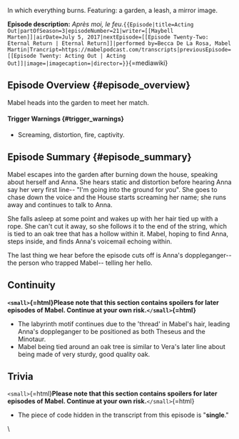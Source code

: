 In which everything burns. Featuring: a garden, a leash, a mirror image.

**Episode description:** *Après moi, le
feu*.`{{Episode|title=Acting Out|partOfSeason=3|episodeNumber=21|writer=[[Maybell Marten]]|airDate=July 5, 2017|nextEpisode=[[Episode Twenty-Two: Eternal Return | Eternal Return]]|performed by=Becca De La Rosa, Mabel Martin|Trancript=https://mabelpodcast.com/transcripts|previousEpisode=[[Episode Twenty: Acting Out | Acting Out]]|image=|imagecaption=|director=}}`{=mediawiki}

## Episode Overview {#episode_overview}

Mabel heads into the garden to meet her match.

#### **Trigger Warnings** {#trigger_warnings}

- Screaming, distortion, fire, captivity.

## Episode Summary {#episode_summary}

Mabel escapes into the garden after burning down the house, speaking
about herself and Anna. She hears static and distortion before hearing
Anna say her very first line\-- \"I\'m going into the ground for you\".
She goes to chase down the voice and the House starts screaming her
name; she runs away and continues to talk to Anna.

She falls asleep at some point and wakes up with her hair tied up with a
rope. She can\'t cut it away, so she follows it to the end of the
string, which is tied to an oak tree that has a hollow within it. Mabel,
hoping to find Anna, steps inside, and finds Anna\'s voicemail echoing
within.

The last thing we hear before the episode cuts off is Anna\'s
doppleganger\-- the person who trapped Mabel\-- telling her hello.

## Continuity

**`<small>`{=html}Please note that this section contains spoilers for
later episodes of Mabel. Continue at your own risk.`</small>`{=html}**

- The labyrinth motif continues due to the \'thread\' in Mabel\'s hair,
  leading Anna\'s doppleganger to be positioned as both Theseus and the
  Minotaur.
- Mabel being tied around an oak tree is similar to Vera\'s later line
  about being made of very sturdy, good quality oak.

## Trivia

`<small>`{=html}**Please note that this section contains spoilers for
later episodes of Mabel. Continue at your own risk.**`</small>`{=html}

- The piece of code hidden in the transcript from this episode is
  \"**single**.\"

\
